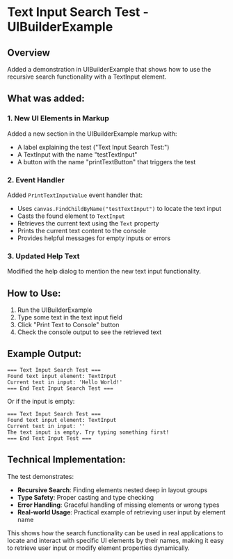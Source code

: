 # Text Input Search Test - UIBuilderExample

## Overview

Added a demonstration in UIBuilderExample that shows how to use the recursive search functionality with a TextInput element.

## What was added:

### 1. New UI Elements in Markup

Added a new section in the UIBuilderExample markup with:
- A label explaining the test ("Text Input Search Test:")  
- A TextInput with the name "testTextInput" 
- A button with the name "printTextButton" that triggers the test

### 2. Event Handler

Added `PrintTextInputValue` event handler that:
- Uses `canvas.FindChildByName("testTextInput")` to locate the text input
- Casts the found element to `TextInput`
- Retrieves the current text using the `Text` property
- Prints the current text content to the console
- Provides helpful messages for empty inputs or errors

### 3. Updated Help Text

Modified the help dialog to mention the new text input functionality.

## How to Use:

1. Run the UIBuilderExample
2. Type some text in the text input field
3. Click "Print Text to Console" button
4. Check the console output to see the retrieved text

## Example Output:

```
=== Text Input Search Test ===
Found text input element: TextInput
Current text in input: 'Hello World!'
=== End Text Input Search Test ===
```

Or if the input is empty:
```
=== Text Input Search Test ===
Found text input element: TextInput
Current text in input: ''
The text input is empty. Try typing something first!
=== End Text Input Test ===
```

## Technical Implementation:

The test demonstrates:
- **Recursive Search**: Finding elements nested deep in layout groups
- **Type Safety**: Proper casting and type checking
- **Error Handling**: Graceful handling of missing elements or wrong types
- **Real-world Usage**: Practical example of retrieving user input by element name

This shows how the search functionality can be used in real applications to locate and interact with specific UI elements by their names, making it easy to retrieve user input or modify element properties dynamically.